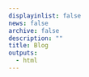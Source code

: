 ```yaml
---
displayinlist: false
news: false
archive: false
description: ""
title: Blog
outputs:
  - html
---
```

